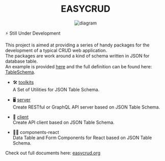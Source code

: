 <div align="center">
  <h1>EASYCRUD</h1>

![diagram](https://user-images.githubusercontent.com/3250534/222034165-c8f6660a-6a55-4085-9727-c8a8673c2702.png)
</div>

⚡️ Still Under Development

This project is aimed at providing a series of handy packages for the development of a typical CRUD web application.  
The packages are work around a kind of schema written in JSON for database table.   
An example is provided [here](https://github.com/easycrud/example/tree/main/schemas) and the full definition can be found here: [TableSchema](https://github.com/easycrud/easycrud/blob/main/packages/toolkits/src/table-schema/types.ts#L101).  

- 🛠️ [toolkits](https://github.com/easycrud/easycrud/tree/main/packages/toolikits)   
  A Set of Utilities for JSON Table Schema.
  
- 🖥️ [server](https://github.com/easycrud/easycrud/tree/main/packages/server)    
  Create RESTful or GraphQL API server based on JSON Table Schema.
  
- 📱 [client](https://github.com/easycrud/easycrud/tree/main/packages/client)     
  Create API client based on JSON Table Schema.
  
- 👨‍💻 components-react  
  Data Table and Form Components for React based on JSON Table Schema.
  
Check out full documents here: [easycrud.org](https://easycrud.org)
  

